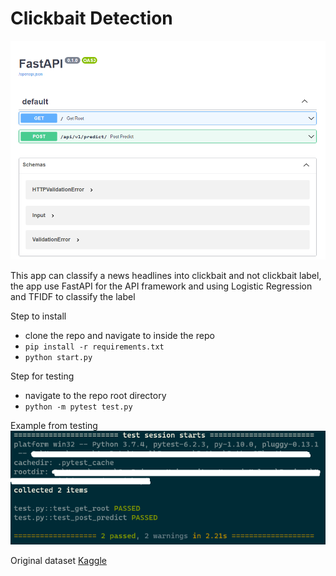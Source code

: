 # Clickbait Detection

![original-repo](./images/home.png)

This app can classify a news headlines into clickbait and not clickbait label, the app use FastAPI for the API framework and using Logistic Regression and TFIDF to classify the label

Step to install

- clone the repo and navigate to inside the repo
- `pip install -r requirements.txt`
- `python start.py`

Step for testing
- navigate to the repo root directory
- `python -m pytest test.py`

Example from testing
![original-repo](./images/test.png)

Original dataset [Kaggle](https://www.kaggle.com/bantalmetal/judul-artikel-online-dengan-label-clickbait)